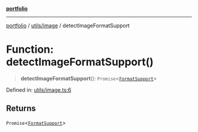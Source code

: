 [**portfolio**](../../../README.md)

***

[portfolio](../../../modules.md) / [utils/image](../README.md) / detectImageFormatSupport

# Function: detectImageFormatSupport()

> **detectImageFormatSupport**(): `Promise`\<[`FormatSupport`](../interfaces/FormatSupport.md)\>

Defined in: [utils/image.ts:6](https://github.com/tnorlund/Portfolio/blob/6a8b9537b9c2663f3253614621068aa1db55d2d8/portfolio/utils/image.ts#L6)

## Returns

`Promise`\<[`FormatSupport`](../interfaces/FormatSupport.md)\>
